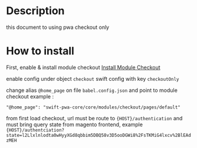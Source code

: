# Description

this document to using pwa checkout only

# How to install

First, enable & install module checkout [Install Module Checkout](pages/default/readme.md)  

enable config under object ``checkout`` swift config with key `checkoutOnly`

change alias `@home_page` on file `babel.config.json`
and point to module checkout
example :
```
"@home_page": "swift-pwa-core/core/modules/checkout/pages/default"
```

from first load checkout, url must be route to `{HOST}/authentication`
and must bring query state from magento frontend, example `{HOST}/authentciation?state=l2Llxlnlodta0wHyyXGd8qbbim5DBQ58v3D5ooDGWi8%2FsTKMiG4lxcv%2BlEAdzMEH`

